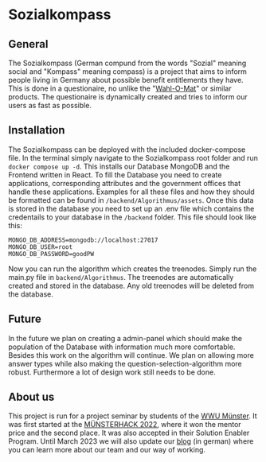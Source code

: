 # Sozialkompass

## General
The Sozialkompass (German compund from the words "Sozial" meaning social and "Kompass" meaning compass) is a project that aims to inform people living in Germany about possible benefit entitlements they have. 
This is done in a questionaire, no unlike the "[Wahl-O-Mat](https://www.wahl-o-mat.de/nordrheinwestfalen2022/app/main_app.html)" or similar products. The questionaire is dynamically created and tries to inform our users as fast as possible.

## Installation
The Sozialkompass can be deployed with the included docker-compose file. In the terminal simply navigate to the Sozialkompass root folder and run `docker compose up -d`. This installs our Database MongoDB and the Frontend written in React. 
To fill the Database you need to create applications, corresponding attributes and the government offices that handle these applications. Examples for all these files and how they should be formatted can be found in `/backend/Algorithmus/assets`. Once this data is stored in the database you need to set up an .env file which contains the credentails to your database in the `/backend` folder. This file should look like this:
```
MONGO_DB_ADDRESS=mongodb://localhost:27017
MONGO_DB_USER=root
MONGO_DB_PASSWORD=goodPW
```
Now you can run the algorithm which creates the treenodes. Simply run the main.py file in `backend/Algorithmus`. The treenodes are automatically created and stored in the database. Any old treenodes will be deleted from the database.

## Future
In the future we plan on creating a admin-panel which should make the population of the Database with information much more comfortable. Besides this work on the algorithm will continue. We plan on allowing more answer types while also making the question-selection-algorithm more robust. 
Furthermore a lot of design work still needs to be done.

## About us
This project is run for a project seminar by students of the [WWU Münster](https://www.uni-muenster.de/de/). It was first started at the [MÜNSTERHACK 2022](https://www.muensterhack.de/), where it won the mentor price and the second place. It was also accepted in their Solution Enabler Program. Until March 2023 we will also update our [blog](https://sozialkompass.uni-muenster.de/) (in german) where you can learn more about our team and our way of working.
